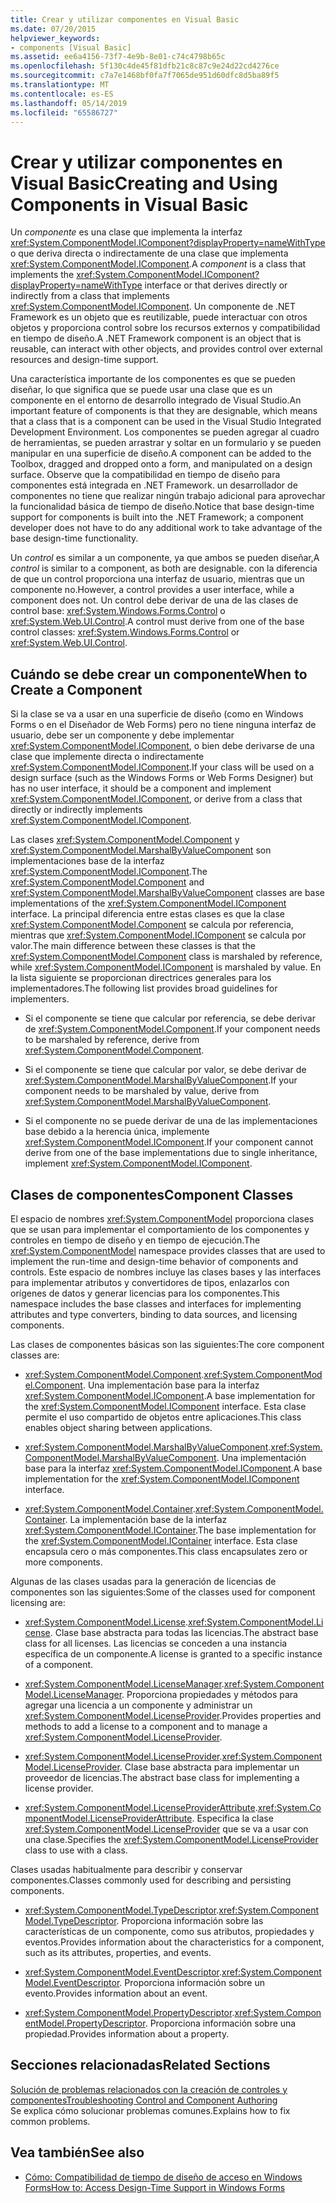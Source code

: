```yaml
---
title: Crear y utilizar componentes en Visual Basic
ms.date: 07/20/2015
helpviewer_keywords:
- components [Visual Basic]
ms.assetid: ee6a4156-73f7-4e9b-8e01-c74c4798b65c
ms.openlocfilehash: 5f130c4de45f81dfb21c8c87c9e24d22cd4276ce
ms.sourcegitcommit: c7a7e1468bf0fa7f7065de951d60dfc8d5ba89f5
ms.translationtype: MT
ms.contentlocale: es-ES
ms.lasthandoff: 05/14/2019
ms.locfileid: "65586727"
---
```

# <a name="creating-and-using-components-in-visual-basic"></a><span data-ttu-id="fa50a-102">Crear y utilizar componentes en Visual Basic</span><span class="sxs-lookup"><span data-stu-id="fa50a-102">Creating and Using Components in Visual Basic</span></span>
<span data-ttu-id="fa50a-103">Un *componente* es una clase que implementa la interfaz <xref:System.ComponentModel.IComponent?displayProperty=nameWithType> o que deriva directa o indirectamente de una clase que implementa <xref:System.ComponentModel.IComponent>.</span><span class="sxs-lookup"><span data-stu-id="fa50a-103">A *component* is a class that implements the <xref:System.ComponentModel.IComponent?displayProperty=nameWithType> interface or that derives directly or indirectly from a class that implements <xref:System.ComponentModel.IComponent>.</span></span> <span data-ttu-id="fa50a-104">Un componente de .NET Framework es un objeto que es reutilizable, puede interactuar con otros objetos y proporciona control sobre los recursos externos y compatibilidad en tiempo de diseño.</span><span class="sxs-lookup"><span data-stu-id="fa50a-104">A .NET Framework component is an object that is reusable, can interact with other objects, and provides control over external resources and design-time support.</span></span>  
  
 <span data-ttu-id="fa50a-105">Una característica importante de los componentes es que se pueden diseñar, lo que significa que se puede usar una clase que es un componente en el entorno de desarrollo integrado de Visual Studio.</span><span class="sxs-lookup"><span data-stu-id="fa50a-105">An important feature of components is that they are designable, which means that a class that is a component can be used in the Visual Studio Integrated Development Environment.</span></span> <span data-ttu-id="fa50a-106">Los componentes se pueden agregar al cuadro de herramientas, se pueden arrastrar y soltar en un formulario y se pueden manipular en una superficie de diseño.</span><span class="sxs-lookup"><span data-stu-id="fa50a-106">A component can be added to the Toolbox, dragged and dropped onto a form, and manipulated on a design surface.</span></span> <span data-ttu-id="fa50a-107">Observe que la compatibilidad en tiempo de diseño para componentes está integrada en .NET Framework. un desarrollador de componentes no tiene que realizar ningún trabajo adicional para aprovechar la funcionalidad básica de tiempo de diseño.</span><span class="sxs-lookup"><span data-stu-id="fa50a-107">Notice that base design-time support for components is built into the .NET Framework; a component developer does not have to do any additional work to take advantage of the base design-time functionality.</span></span>  
  
 <span data-ttu-id="fa50a-108">Un *control* es similar a un componente, ya que ambos se pueden diseñar,</span><span class="sxs-lookup"><span data-stu-id="fa50a-108">A *control* is similar to a component, as both are designable.</span></span> <span data-ttu-id="fa50a-109">con la diferencia de que un control proporciona una interfaz de usuario, mientras que un componente no.</span><span class="sxs-lookup"><span data-stu-id="fa50a-109">However, a control provides a user interface, while a component does not.</span></span> <span data-ttu-id="fa50a-110">Un control debe derivar de una de las clases de control base: <xref:System.Windows.Forms.Control> o <xref:System.Web.UI.Control>.</span><span class="sxs-lookup"><span data-stu-id="fa50a-110">A control must derive from one of the base control classes: <xref:System.Windows.Forms.Control> or <xref:System.Web.UI.Control>.</span></span>  
  
## <a name="when-to-create-a-component"></a><span data-ttu-id="fa50a-111">Cuándo se debe crear un componente</span><span class="sxs-lookup"><span data-stu-id="fa50a-111">When to Create a Component</span></span>  
 <span data-ttu-id="fa50a-112">Si la clase se va a usar en una superficie de diseño (como en Windows Forms o en el Diseñador de Web Forms) pero no tiene ninguna interfaz de usuario, debe ser un componente y debe implementar <xref:System.ComponentModel.IComponent>, o bien debe derivarse de una clase que implemente directa o indirectamente <xref:System.ComponentModel.IComponent>.</span><span class="sxs-lookup"><span data-stu-id="fa50a-112">If your class will be used on a design surface (such as the Windows Forms or Web Forms Designer) but has no user interface, it should be a component and implement <xref:System.ComponentModel.IComponent>, or derive from a class that directly or indirectly implements <xref:System.ComponentModel.IComponent>.</span></span>  
  
 <span data-ttu-id="fa50a-113">Las clases <xref:System.ComponentModel.Component> y <xref:System.ComponentModel.MarshalByValueComponent> son implementaciones base de la interfaz <xref:System.ComponentModel.IComponent>.</span><span class="sxs-lookup"><span data-stu-id="fa50a-113">The <xref:System.ComponentModel.Component> and <xref:System.ComponentModel.MarshalByValueComponent> classes are base implementations of the <xref:System.ComponentModel.IComponent> interface.</span></span> <span data-ttu-id="fa50a-114">La principal diferencia entre estas clases es que la clase <xref:System.ComponentModel.Component> se calcula por referencia, mientras que <xref:System.ComponentModel.IComponent> se calcula por valor.</span><span class="sxs-lookup"><span data-stu-id="fa50a-114">The main difference between these classes is that the <xref:System.ComponentModel.Component> class is marshaled by reference, while <xref:System.ComponentModel.IComponent> is marshaled by value.</span></span> <span data-ttu-id="fa50a-115">En la lista siguiente se proporcionan directrices generales para los implementadores.</span><span class="sxs-lookup"><span data-stu-id="fa50a-115">The following list provides broad guidelines for implementers.</span></span>  
  
- <span data-ttu-id="fa50a-116">Si el componente se tiene que calcular por referencia, se debe derivar de <xref:System.ComponentModel.Component>.</span><span class="sxs-lookup"><span data-stu-id="fa50a-116">If your component needs to be marshaled by reference, derive from <xref:System.ComponentModel.Component>.</span></span>  
  
- <span data-ttu-id="fa50a-117">Si el componente se tiene que calcular por valor, se debe derivar de <xref:System.ComponentModel.MarshalByValueComponent>.</span><span class="sxs-lookup"><span data-stu-id="fa50a-117">If your component needs to be marshaled by value, derive from <xref:System.ComponentModel.MarshalByValueComponent>.</span></span>  
  
- <span data-ttu-id="fa50a-118">Si el componente no se puede derivar de una de las implementaciones base debido a la herencia única, implemente <xref:System.ComponentModel.IComponent>.</span><span class="sxs-lookup"><span data-stu-id="fa50a-118">If your component cannot derive from one of the base implementations due to single inheritance, implement <xref:System.ComponentModel.IComponent>.</span></span>  
  
## <a name="component-classes"></a><span data-ttu-id="fa50a-119">Clases de componentes</span><span class="sxs-lookup"><span data-stu-id="fa50a-119">Component Classes</span></span>  
 <span data-ttu-id="fa50a-120">El espacio de nombres <xref:System.ComponentModel> proporciona clases que se usan para implementar el comportamiento de los componentes y controles en tiempo de diseño y en tiempo de ejecución.</span><span class="sxs-lookup"><span data-stu-id="fa50a-120">The <xref:System.ComponentModel> namespace provides classes that are used to implement the run-time and design-time behavior of components and controls.</span></span> <span data-ttu-id="fa50a-121">Este espacio de nombres incluye las clases bases y las interfaces para implementar atributos y convertidores de tipos, enlazarlos con orígenes de datos y generar licencias para los componentes.</span><span class="sxs-lookup"><span data-stu-id="fa50a-121">This namespace includes the base classes and interfaces for implementing attributes and type converters, binding to data sources, and licensing components.</span></span>  
  
 <span data-ttu-id="fa50a-122">Las clases de componentes básicas son las siguientes:</span><span class="sxs-lookup"><span data-stu-id="fa50a-122">The core component classes are:</span></span>  
  
- <span data-ttu-id="fa50a-123"><xref:System.ComponentModel.Component>.</span><span class="sxs-lookup"><span data-stu-id="fa50a-123"><xref:System.ComponentModel.Component>.</span></span> <span data-ttu-id="fa50a-124">Una implementación base para la interfaz <xref:System.ComponentModel.IComponent>.</span><span class="sxs-lookup"><span data-stu-id="fa50a-124">A base implementation for the <xref:System.ComponentModel.IComponent> interface.</span></span> <span data-ttu-id="fa50a-125">Esta clase permite el uso compartido de objetos entre aplicaciones.</span><span class="sxs-lookup"><span data-stu-id="fa50a-125">This class enables object sharing between applications.</span></span>  
  
- <span data-ttu-id="fa50a-126"><xref:System.ComponentModel.MarshalByValueComponent>.</span><span class="sxs-lookup"><span data-stu-id="fa50a-126"><xref:System.ComponentModel.MarshalByValueComponent>.</span></span> <span data-ttu-id="fa50a-127">Una implementación base para la interfaz <xref:System.ComponentModel.IComponent>.</span><span class="sxs-lookup"><span data-stu-id="fa50a-127">A base implementation for the <xref:System.ComponentModel.IComponent> interface.</span></span>  
  
- <span data-ttu-id="fa50a-128"><xref:System.ComponentModel.Container>.</span><span class="sxs-lookup"><span data-stu-id="fa50a-128"><xref:System.ComponentModel.Container>.</span></span> <span data-ttu-id="fa50a-129">La implementación base de la interfaz <xref:System.ComponentModel.IContainer>.</span><span class="sxs-lookup"><span data-stu-id="fa50a-129">The base implementation for the <xref:System.ComponentModel.IContainer> interface.</span></span> <span data-ttu-id="fa50a-130">Esta clase encapsula cero o más componentes.</span><span class="sxs-lookup"><span data-stu-id="fa50a-130">This class encapsulates zero or more components.</span></span>  
  
 <span data-ttu-id="fa50a-131">Algunas de las clases usadas para la generación de licencias de componentes son las siguientes:</span><span class="sxs-lookup"><span data-stu-id="fa50a-131">Some of the classes used for component licensing are:</span></span>  
  
- <span data-ttu-id="fa50a-132"><xref:System.ComponentModel.License>.</span><span class="sxs-lookup"><span data-stu-id="fa50a-132"><xref:System.ComponentModel.License>.</span></span> <span data-ttu-id="fa50a-133">Clase base abstracta para todas las licencias.</span><span class="sxs-lookup"><span data-stu-id="fa50a-133">The abstract base class for all licenses.</span></span> <span data-ttu-id="fa50a-134">Las licencias se conceden a una instancia específica de un componente.</span><span class="sxs-lookup"><span data-stu-id="fa50a-134">A license is granted to a specific instance of a component.</span></span>  
  
- <span data-ttu-id="fa50a-135"><xref:System.ComponentModel.LicenseManager>.</span><span class="sxs-lookup"><span data-stu-id="fa50a-135"><xref:System.ComponentModel.LicenseManager>.</span></span> <span data-ttu-id="fa50a-136">Proporciona propiedades y métodos para agregar una licencia a un componente y administrar un <xref:System.ComponentModel.LicenseProvider>.</span><span class="sxs-lookup"><span data-stu-id="fa50a-136">Provides properties and methods to add a license to a component and to manage a <xref:System.ComponentModel.LicenseProvider>.</span></span>  
  
- <span data-ttu-id="fa50a-137"><xref:System.ComponentModel.LicenseProvider>.</span><span class="sxs-lookup"><span data-stu-id="fa50a-137"><xref:System.ComponentModel.LicenseProvider>.</span></span> <span data-ttu-id="fa50a-138">Clase base abstracta para implementar un proveedor de licencias.</span><span class="sxs-lookup"><span data-stu-id="fa50a-138">The abstract base class for implementing a license provider.</span></span>  
  
- <span data-ttu-id="fa50a-139"><xref:System.ComponentModel.LicenseProviderAttribute>.</span><span class="sxs-lookup"><span data-stu-id="fa50a-139"><xref:System.ComponentModel.LicenseProviderAttribute>.</span></span> <span data-ttu-id="fa50a-140">Especifica la clase <xref:System.ComponentModel.LicenseProvider> que se va a usar con una clase.</span><span class="sxs-lookup"><span data-stu-id="fa50a-140">Specifies the <xref:System.ComponentModel.LicenseProvider> class to use with a class.</span></span>  
  
 <span data-ttu-id="fa50a-141">Clases usadas habitualmente para describir y conservar componentes.</span><span class="sxs-lookup"><span data-stu-id="fa50a-141">Classes commonly used for describing and persisting components.</span></span>  
  
- <span data-ttu-id="fa50a-142"><xref:System.ComponentModel.TypeDescriptor>.</span><span class="sxs-lookup"><span data-stu-id="fa50a-142"><xref:System.ComponentModel.TypeDescriptor>.</span></span> <span data-ttu-id="fa50a-143">Proporciona información sobre las características de un componente, como sus atributos, propiedades y eventos.</span><span class="sxs-lookup"><span data-stu-id="fa50a-143">Provides information about the characteristics for a component, such as its attributes, properties, and events.</span></span>  
  
- <span data-ttu-id="fa50a-144"><xref:System.ComponentModel.EventDescriptor>.</span><span class="sxs-lookup"><span data-stu-id="fa50a-144"><xref:System.ComponentModel.EventDescriptor>.</span></span> <span data-ttu-id="fa50a-145">Proporciona información sobre un evento.</span><span class="sxs-lookup"><span data-stu-id="fa50a-145">Provides information about an event.</span></span>  
  
- <span data-ttu-id="fa50a-146"><xref:System.ComponentModel.PropertyDescriptor>.</span><span class="sxs-lookup"><span data-stu-id="fa50a-146"><xref:System.ComponentModel.PropertyDescriptor>.</span></span> <span data-ttu-id="fa50a-147">Proporciona información sobre una propiedad.</span><span class="sxs-lookup"><span data-stu-id="fa50a-147">Provides information about a property.</span></span>  
  
## <a name="related-sections"></a><span data-ttu-id="fa50a-148">Secciones relacionadas</span><span class="sxs-lookup"><span data-stu-id="fa50a-148">Related Sections</span></span>  
 [<span data-ttu-id="fa50a-149">Solución de problemas relacionados con la creación de controles y componentes</span><span class="sxs-lookup"><span data-stu-id="fa50a-149">Troubleshooting Control and Component Authoring</span></span>](../../framework/winforms/controls/troubleshooting-control-and-component-authoring.md)  
 <span data-ttu-id="fa50a-150">Se explica cómo solucionar problemas comunes.</span><span class="sxs-lookup"><span data-stu-id="fa50a-150">Explains how to fix common problems.</span></span>  
  
## <a name="see-also"></a><span data-ttu-id="fa50a-151">Vea también</span><span class="sxs-lookup"><span data-stu-id="fa50a-151">See also</span></span>

- [<span data-ttu-id="fa50a-152">Cómo: Compatibilidad de tiempo de diseño de acceso en Windows Forms</span><span class="sxs-lookup"><span data-stu-id="fa50a-152">How to: Access Design-Time Support in Windows Forms</span></span>](../../framework/winforms/controls/developing-windows-forms-controls-at-design-time.md)
